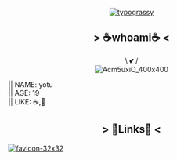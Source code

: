 <div align='center'>

[![typograssy](https://typograssy.deno.dev/api?text=DRINKNG%20COFFEE,%20EATING%20KNOWLEDGE%20%20&frame=cccccc&comment=%F0%9F%92%95Generated%20by%20kawarimidoll/typograssy%F0%9F%92%95)](https://github.com/kawarimidoll/typograssy)

## > ☕whoami☕ <
  
\ 💕 / <br> 
![Acm5uxiO_400x400](https://github.com/ulxsth/ulxsth/assets/114195789/fc22db37-4788-4608-8a97-e9de02da37ea)
</div>
  
|| NAME: yotu <br>
|| AGE:  19 <br>
|| LIKE: ☕,🥐

<div align='center'>
  
  ## > 📑Links📑 <
  
</div>
  
[![favicon-32x32](https://user-images.githubusercontent.com/114195789/213505616-0ba4e475-0a15-4b5c-a733-6ccff19a342d.png)](https://qiita.com/ulxsth)

